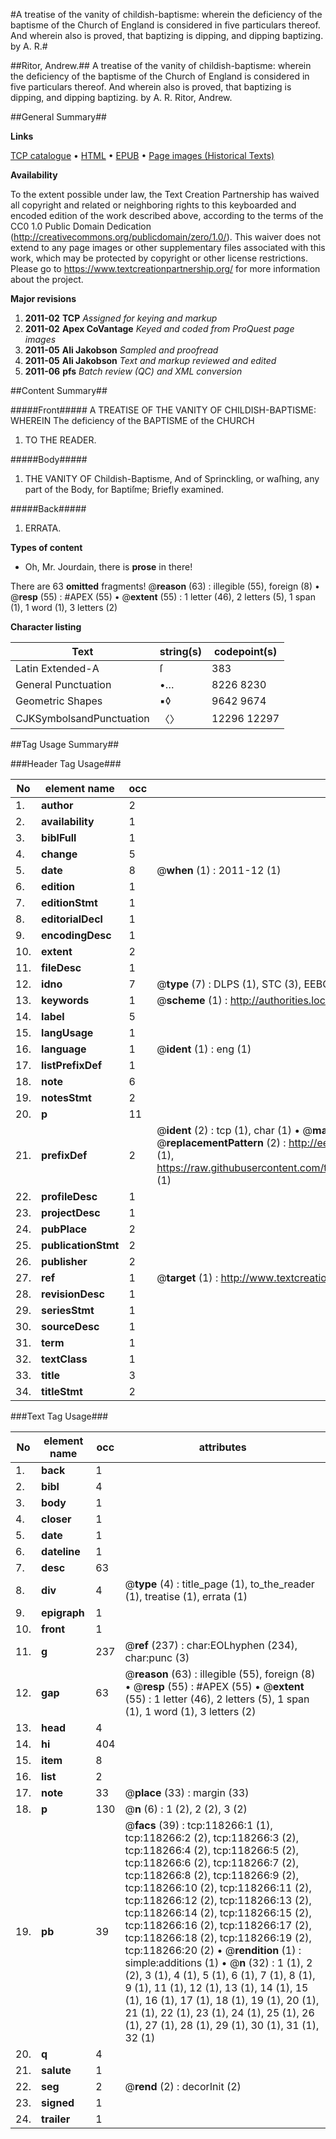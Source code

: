 #A treatise of the vanity of childish-baptisme: wherein the deficiency of the baptisme of the Church of England is considered in five particulars thereof. And wherein also is proved, that baptizing is dipping, and dipping baptizing. by A. R.#

##Ritor, Andrew.##
A treatise of the vanity of childish-baptisme: wherein the deficiency of the baptisme of the Church of England is considered in five particulars thereof. And wherein also is proved, that baptizing is dipping, and dipping baptizing. by A. R.
Ritor, Andrew.

##General Summary##

**Links**

[TCP catalogue](http://www.ota.ox.ac.uk/tcp/)  • 
[HTML](http://tei.it.ox.ac.uk/tcp/Texts-HTML/free/A91/A91846.html)  • 
[EPUB](http://tei.it.ox.ac.uk/tcp/Texts-EPUB/free/A91/A91846.epub) • 
[Page images (Historical Texts)](https://historicaltexts.jisc.ac.uk/eebo-99866007e)

**Availability**

To the extent possible under law, the Text Creation Partnership has waived all copyright and related or neighboring rights to this keyboarded and encoded edition of the work described above, according to the terms of the CC0 1.0 Public Domain Dedication (http://creativecommons.org/publicdomain/zero/1.0/). This waiver does not extend to any page images or other supplementary files associated with this work, which may be protected by copyright or other license restrictions. Please go to https://www.textcreationpartnership.org/ for more information about the project.

**Major revisions**

1. __2011-02__ __TCP__ *Assigned for keying and markup*
1. __2011-02__ __Apex CoVantage__ *Keyed and coded from ProQuest page images*
1. __2011-05__ __Ali Jakobson__ *Sampled and proofread*
1. __2011-05__ __Ali Jakobson__ *Text and markup reviewed and edited*
1. __2011-06__ __pfs__ *Batch review (QC) and XML conversion*

##Content Summary##

#####Front#####
A TREATISE OF THE VANITY OF CHILDISH-BAPTISME: WHEREIN The deficiency of the BAPTISME of the CHURCH 
1. TO THE READER.

#####Body#####

1. THE VANITY OF Childish-Baptisme, And of Sprinckling, or waſhing, any part of the Body, for Baptiſme; Briefly examined.

#####Back#####

1. ERRATA.

**Types of content**

  * Oh, Mr. Jourdain, there is **prose** in there!

There are 63 **omitted** fragments! 
 @__reason__ (63) : illegible (55), foreign (8)  •  @__resp__ (55) : #APEX (55)  •  @__extent__ (55) : 1 letter (46), 2 letters (5), 1 span (1), 1 word (1), 3 letters (2)

**Character listing**


|Text|string(s)|codepoint(s)|
|---|---|---|
|Latin Extended-A|ſ|383|
|General Punctuation|•…|8226 8230|
|Geometric Shapes|▪◊|9642 9674|
|CJKSymbolsandPunctuation|〈〉|12296 12297|

##Tag Usage Summary##

###Header Tag Usage###

|No|element name|occ|attributes|
|---|---|---|---|
|1.|__author__|2||
|2.|__availability__|1||
|3.|__biblFull__|1||
|4.|__change__|5||
|5.|__date__|8| @__when__ (1) : 2011-12 (1)|
|6.|__edition__|1||
|7.|__editionStmt__|1||
|8.|__editorialDecl__|1||
|9.|__encodingDesc__|1||
|10.|__extent__|2||
|11.|__fileDesc__|1||
|12.|__idno__|7| @__type__ (7) : DLPS (1), STC (3), EEBO-CITATION (1), PROQUEST (1), VID (1)|
|13.|__keywords__|1| @__scheme__ (1) : http://authorities.loc.gov/ (1)|
|14.|__label__|5||
|15.|__langUsage__|1||
|16.|__language__|1| @__ident__ (1) : eng (1)|
|17.|__listPrefixDef__|1||
|18.|__note__|6||
|19.|__notesStmt__|2||
|20.|__p__|11||
|21.|__prefixDef__|2| @__ident__ (2) : tcp (1), char (1)  •  @__matchPattern__ (2) : ([0-9\-]+):([0-9IVX]+) (1), (.+) (1)  •  @__replacementPattern__ (2) : http://eebo.chadwyck.com/downloadtiff?vid=$1&page=$2 (1), https://raw.githubusercontent.com/textcreationpartnership/Texts/master/tcpchars.xml#$1 (1)|
|22.|__profileDesc__|1||
|23.|__projectDesc__|1||
|24.|__pubPlace__|2||
|25.|__publicationStmt__|2||
|26.|__publisher__|2||
|27.|__ref__|1| @__target__ (1) : http://www.textcreationpartnership.org/docs/. (1)|
|28.|__revisionDesc__|1||
|29.|__seriesStmt__|1||
|30.|__sourceDesc__|1||
|31.|__term__|1||
|32.|__textClass__|1||
|33.|__title__|3||
|34.|__titleStmt__|2||


###Text Tag Usage###

|No|element name|occ|attributes|
|---|---|---|---|
|1.|__back__|1||
|2.|__bibl__|4||
|3.|__body__|1||
|4.|__closer__|1||
|5.|__date__|1||
|6.|__dateline__|1||
|7.|__desc__|63||
|8.|__div__|4| @__type__ (4) : title_page (1), to_the_reader (1), treatise (1), errata (1)|
|9.|__epigraph__|1||
|10.|__front__|1||
|11.|__g__|237| @__ref__ (237) : char:EOLhyphen (234), char:punc (3)|
|12.|__gap__|63| @__reason__ (63) : illegible (55), foreign (8)  •  @__resp__ (55) : #APEX (55)  •  @__extent__ (55) : 1 letter (46), 2 letters (5), 1 span (1), 1 word (1), 3 letters (2)|
|13.|__head__|4||
|14.|__hi__|404||
|15.|__item__|8||
|16.|__list__|2||
|17.|__note__|33| @__place__ (33) : margin (33)|
|18.|__p__|130| @__n__ (6) : 1 (2), 2 (2), 3 (2)|
|19.|__pb__|39| @__facs__ (39) : tcp:118266:1 (1), tcp:118266:2 (2), tcp:118266:3 (2), tcp:118266:4 (2), tcp:118266:5 (2), tcp:118266:6 (2), tcp:118266:7 (2), tcp:118266:8 (2), tcp:118266:9 (2), tcp:118266:10 (2), tcp:118266:11 (2), tcp:118266:12 (2), tcp:118266:13 (2), tcp:118266:14 (2), tcp:118266:15 (2), tcp:118266:16 (2), tcp:118266:17 (2), tcp:118266:18 (2), tcp:118266:19 (2), tcp:118266:20 (2)  •  @__rendition__ (1) : simple:additions (1)  •  @__n__ (32) : 1 (1), 2 (2), 3 (1), 4 (1), 5 (1), 6 (1), 7 (1), 8 (1), 9 (1), 11 (1), 12 (1), 13 (1), 14 (1), 15 (1), 16 (1), 17 (1), 18 (1), 19 (1), 20 (1), 21 (1), 22 (1), 23 (1), 24 (1), 25 (1), 26 (1), 27 (1), 28 (1), 29 (1), 30 (1), 31 (1), 32 (1)|
|20.|__q__|4||
|21.|__salute__|1||
|22.|__seg__|2| @__rend__ (2) : decorInit (2)|
|23.|__signed__|1||
|24.|__trailer__|1||

